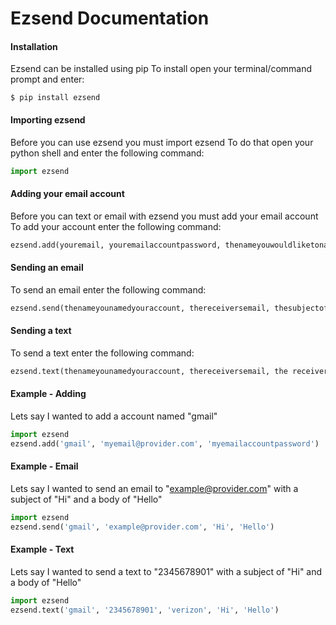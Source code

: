# Ezsend Documentation

#### Installation

Ezsend can be installed using pip
To install open your terminal/command prompt and enter:

```terminal
$ pip install ezsend
```

#### Importing ezsend

Before you can use ezsend you must import ezsend 
To do that open your python shell and enter the following command:

```python
import ezsend
```

#### Adding your email account

Before you can text or email with ezsend you must add your email account
To add your account enter the following command:

```python
ezsend.add(youremail, youremailaccountpassword, thenameyouwouldliketonameyouraccount)
```

#### Sending an email

To send an email enter the following command:

```python
ezsend.send(thenameyounamedyouraccount, thereceiversemail, thesubjectofyourmessage, thebodyofyourmessage)
```

#### Sending a text

To send a text enter the following command:

```python
ezsend.text(thenameyounamedyouraccount, thereceiversemail, the receiverscarrier, thesubjectofyourmessage, thebodyofyourmessage)
```



#### Example - Adding

Lets say I wanted to add a account named "gmail"

```python
import ezsend
ezsend.add('gmail', 'myemail@provider.com', 'myemailaccountpassword')
```

#### Example - Email

Lets say I wanted to send an email to "example@provider.com"  with a subject of "Hi" and a body of "Hello"

```python
import ezsend
ezsend.send('gmail', 'example@provider.com', 'Hi', 'Hello')
```

#### Example - Text

Lets say I wanted to send a text to "2345678901"  with a subject of "Hi" and a body of "Hello"

```python
import ezsend
ezsend.text('gmail', '2345678901', 'verizon', 'Hi', 'Hello')
```

